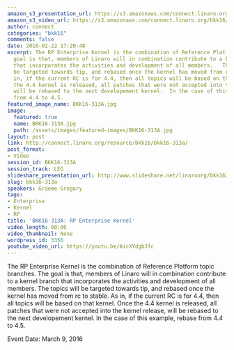 ```yaml
---
amazon_s3_presentation_url: https://s3.amazonaws.com/connect.linaro.org/bkk16/Presentations/Wednesday/BKK16-313A.pdf
amazon_s3_video_url: https://s3.amazonaws.com/connect.linaro.org/bkk16/Videos/Wednesday/BKK16-313A%20RP%20Enterprise%20kernel.mp4
author: connect
categories: "bkk16"
comments: false
date: 2016-02-22 17:20:48
excerpt: The RP Enterprise Kernel is the combination of Reference Platform topic branches.  The
  goal is that, members of Linaro will in combination contribute to a kernel branch
  that incorporates the activities and development of all members.   The topics will
  be targeted towards tip, and rebased once the kernel has moved from rc to stable.  As
  in, if the current RC is for 4.4, then all topics will be based on that kernel.  Once
  the 4.4 kernel is released, all patches that were not accepted into the kernel release,
  will be rebased to the next developement kernel.  In the case of this example, rebase
  from 4.4 to 4.5.
featured_image_name: BKK16-313A.jpg
image:
  featured: true
  name: BKK16-313A.jpg
  path: /assets/images/featured-images/BKK16-313A.jpg
layout: post
link: http://connect.linaro.org/resource/bkk16/bkk16-313a/
post_format:
- Video
session_id: BKK16-313A
session_track: LEG
slideshare_presentation_url: http://www.slideshare.net/linaroorg/bkk16313-legkernel-to-rp-enterprise-kernel
slug: bkk16-313a
speakers: Graeme Gregory
tags:
- Enterprise
- Kernel
- RP
title: 'BKK16-313A: RP Enterprise Kernel'
video_length: 00:00
video_thumbnail: None
wordpress_id: 3356
youtube_video_url: https://youtu.be/AicXYdgbJfc
---
```


The RP Enterprise Kernel is the combination of Reference Platform topic branches.  The goal is that, members of Linaro will in combination contribute to a kernel branch that incorporates the activities and development of all members.   The topics will be targeted towards tip, and rebased once the kernel has moved from rc to stable.  As in, if the current RC is for 4.4, then all topics will be based on that kernel.  Once the 4.4 kernel is released, all patches that were not accepted into the kernel release, will be rebased to the next developement kernel.  In the case of this example, rebase from 4.4 to 4.5.

Event Date: March 9, 2016